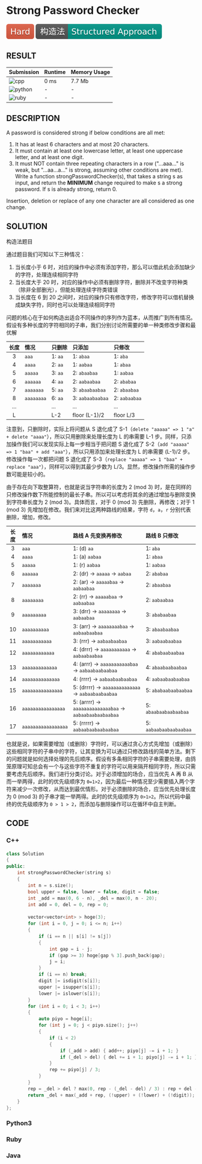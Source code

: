 # Strong Password Checker

![Hard](../../materials/-Hard-e05d44.svg) ![Structured_Approach](../../materials/构造法-Structured_Approach-009688.svg)

## RESULT

| Submission                                                        | Runtime | Memory Usage |
| ----------------------------------------------------------------- | ------- | ------------ |
| ![cpp](https://img.shields.io/badge/leetcode420-cpp-f34b7d.svg)   | 0 ms    | 7.7 Mb       |
| ![python](https://img.shields.io/badge/leetcode420-py-3572A5.svg) | -       | -            |
| ![ruby](https://img.shields.io/badge/leetcode420-rb-701516.svg)   | -       | -            |

## DESCRIPTION

A password is considered strong if below conditions are all met:

1. It has at least 6 characters and at most 20 characters.
2. It must contain at least one lowercase letter, at least one uppercase letter, and at least one digit.
3. It must NOT contain three repeating characters in a row ("...aaa..." is weak, but "...aa...a..." is strong, assuming other conditions are met).
Write a function strongPasswordChecker(s), that takes a string s as input, and return the **MINIMUM** change required to make s a strong password. If s is already strong, return 0.

Insertion, deletion or replace of any one character are all considered as one change.

## SOLUTION

构造法题目

通过题目我们可知以下三种情况：

1. 当长度小于 6 时，对应的操作中必须有添加字符，那么可以借此机会添加缺少的字符，处理连续相同字符
2. 当长度大于 20 时，对应的操作中必须有删除字符，删除并不改变字符种类（除非全部删光），但能处理连续字符类错误
3. 当长度在 6 到 20 之间时，对应的操作只有修改字符，修改字符可以借机替换成缺失字符，同时也可以处理连续相同字符

问题的核心在于如何构造出适合不同操作的序列作为蓝本，从而推广到所有情况。假设有多种长度的字符相同的子串，我们分别讨论所需要的单一种类修改步骤和最优解

| 长度  | 情况       | 只删除  | 只添加           | 只修改        |
| :---: | :--------- | :------ | :--------------- | :------------ |
|   3   | `aaa`      | 1: `aa` | 1: `abaa`        | 1: `aba`      |
|   4   | `aaaa`     | 2: `aa` | 1: `aabaa`       | 1: `abaa`     |
|   5   | `aaaaa`    | 3: `aa` | 2: `abaabaa`     | 1: `aabaa`    |
|   6   | `aaaaaa`   | 4: `aa` | 2: `aabaabaa`    | 2: `ababaa`   |
|   7   | `aaaaaaa`  | 5: `aa` | 3: `abaabaabaa`  | 2: `abaabaa`  |
|   8   | `aaaaaaaa` | 6: `aa` | 3: `aabaabaabaa` | 2: `aabaabaa` |
|  ...  |            | ...     | ...              | ...           |
|   L   |            | L-2     | floor (L-1)/2    | floor L/3     |

注意到，只删除时，实际上将问题从 S 退化成了 S-1（`delete "aaaaa" => 1 "a" + delete "aaaa"`），所以只用删除来处理长度为 L 的串需要 L-1 步。同样，只添加操作我们可以发现实际上每一步相当于把问题 S 退化成了 S-2（`add "aaaaa" => 1 "baa" + add "aaa"`），所以只用添加来处理长度为 L 的串需要 (L-1)/2 步。修改操作每一次都把问题 S 退化成了 S-3（`replace "aaaaa" => 1 "baa" + replace "aaa"`），同样可以得到其最少步数为 L/3。显然，修改操作所需的操作步数可能是较小的。

由于存在向下取整算符，也就是说当字符串的长度为 2 (mod 3) 时，是在同样的只修改操作数下所能控制的最长子串。所以可以考虑将其余的通过增加与删除变换到字符串长度为 2 (mod 3)。具体而言，对于 0 (mod 3) 先删除，再修改；对于 1 (mod 3) 先增加在修改。我们来对比这两种路线的结果，字符 `d`，`a`，`r` 分别代表删除，增加，修改。

| 长度  | 情况                | 路线 A 先变换再修改                                      | 路线 B 只修改          |
| :---: | :------------------ | :------------------------------------------------------- | :--------------------- |
|   3   | `aaa`               | 1: (d) `aa`                                              | 1: `aba`               |
|   4   | `aaaa`              | 1: (a) `aabaa`                                           | 1: `abaa`              |
|   5   | `aaaaa`             | 1: (r) `aabaa`                                           | 1: `aabaa`             |
|   6   | `aaaaaa`            | 2: (dr) -> `aaaaa` -> `aabaa`                            | 2: `ababaa`            |
|   7   | `aaaaaaa`           | 2: (ar) -> `aaaaabaa` -> `aabaabaa`                      | 2: `abaabaa`           |
|   8   | `aaaaaaaa`          | 2: (rr) -> `aaaaabaa` -> `aabaabaa`                      | 2: `aabaabaa`          |
|   9   | `aaaaaaaaa`         | 3: (drr) -> `aaaaaaaa` -> `aabaabaa`                     | 3: `ababaabaa`         |
|  10   | `aaaaaaaaaa`        | 3: (arr) -> `aaaaaaaabaa` -> `aabaabaabaa`               | 3: `abaabaabaa`        |
|  11   | `aaaaaaaaaaa`       | 3: (rrr) -> `aabaabaabaa`                                | 3: `aabaabaabaa`       |
|  12   | `aaaaaaaaaaaa`      | 4: (drrr) -> `aaaaaaaaaaa` -> `aabaabaabaa`              | 4: `ababaabaabaa`      |
|  13   | `aaaaaaaaaaaaa`     | 4: (arrr) -> `aaaaaaaaaaabaa` -> `aabaabaabaabaa`        | 4: `abaabaabaabaa`     |
|  14   | `aaaaaaaaaaaaaa`    | 4: (rrrr) -> `aabaabaabaabaa`                            | 4: `aabaabaabaabaa`    |
|  15   | `aaaaaaaaaaaaaaa`   | 5: (drrrr) -> `aaaaaaaaaaaaaa` -> `aabaabaabaabaa`       | 5: `ababaabaabaabaa`   |
|  16   | `aaaaaaaaaaaaaaaa`  | 5: (arrrr) -> `aaaaaaaaaaaaaabaa` -> `aabaabaabaabaabaa` | 5: `abaabaabaabaabaa`  |
|  17   | `aaaaaaaaaaaaaaaaa` | 5: (rrrrr) -> `aabaabaabaabaabaa`                        | 5: `aabaabaabaabaabaa` |

也就是说，如果需要增加（或删除）字符时，可以通过贪心方式先增加（或删除）这些相同字符的子串中的字符，让其变换为可以通过只修改路线的简单方法。剩下的问题就是如何选择处理的先后顺序。假设有多条相同字符的子串需要处理，由鸽笼原理可知总会有一个与这些字符不重复的字符可以用来隔开相同字符，所以只需要考虑先后顺序。我们进行分类讨论。对于必须增加的场合，应当优先 A 再 B 从而一举两得，此时的优先级顺序为 `0=1>2`，因为最后一种情况至少需要插入两个字符来减少一次修改，从而达到最优情形。对于必须删除的场合，应当优先处理长度为 0 (mod 3) 的子串才能一举两得。此时的优先级顺序为 `0>1>2`。所以代码中最终的优先级顺序为 `0 > 1 > 2`，而添加与删除操作可以在循环中自主判断。

## CODE

### C++

```cpp
class Solution
{
public:
    int strongPasswordChecker(string s)
    {
        int n = s.size();
        bool upper = false, lower = false, digit = false;
        int _add = max(0, 6 - n), _del = max(0, n - 20);
        int add = 0, del = 0, rep = 0;

        vector<vector<int> > hoge(3);
        for (int i = 0, j = 0; i <= n; i++)
        {
            if (i == n || s[i] != s[j])
            {
                int gap = i - j;
                if (gap >= 3) hoge[gap % 3].push_back(gap);
                j = i;
            }
            if (i == n) break;
            digit |= isdigit(s[i]);
            upper |= isupper(s[i]);
            lower |= islower(s[i]);
        }
        for (int i = 0; i < 3; i++)
        {
            auto piyo = hoge[i];
            for (int j = 0; j < piyo.size(); j++)
            {
                if (i < 2)
                {
                    if (_add > add) { add++; piyo[j] -= i + 1; }
                    if (_del > del) { del += i + 1; piyo[j] -= i + 1; }
                }
                rep += piyo[j] / 3;
            }
        }
        rep = _del > del ? max(0, rep - (_del - del) / 3) : rep + del - _del;
        return _del + max(_add + rep, (!upper) + (!lower) + (!digit));
    }
};
```

### Python3

### Ruby

### Java
